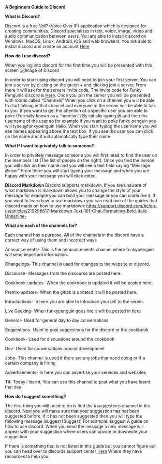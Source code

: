 **A Beginners Guide to Discord**




**What is Discord?**

Discord is a free VoIP (Voice Over IP) application which is designed for creating communities. Discord specializes in text, voice, image, video and audio communication between users. You are able to install discord on Windows, MacOS, Linux, Android, IOS and web browsers. You are able to install discord and create an account [Here](https://discordapp.com)


**How do I use discord?**

When you log into discord for the first time you will be presented with this screen
![Image of Discord](../images/discord.png)


In order to start using discord you will need to join your first server, You can join a server by clicking on the green + and clicking join a server, From there it will ask for the servers invite code, The invite code for Funky Penguins discord is [Here](https://discord.gg/R2NH7kZ). Once you join the server you will be presented with rooms called “Channels” When you click on a channel you will be able to start talking in that channel and everyone in the server will be able to talk to you. If you want to get the attention of a specific user you are able to poke (Formally known as a “mention”) By initially typing @ and then the username of the user so for example if you want to poke funky penguin you will type @funkypenguin Hello. When you start typing the username you will see names appearing above the text box, If you see the user you can click on the name and it will automatically type their name


**What If I want to privately talk to someone?**

In order to privately message someone you will first need to find the user on the members list (The list of people on the right). Once you find the person you will click on their name and you will see a text field saying “Message @user” From there you will start typing your message and when you are happy with your message you will click enter.

**Discord Markdown**
Discord supports markdown, If you are unaware of what markdown is markdown allows you to change the style of your message for example you can bold your message or you can underline it. If you want to learn how to use markdown you can read one of the guides that discord made on how to use markdown: https://support.discord.com/hc/en-us/articles/210298617-Markdown-Text-101-Chat-Formatting-Bold-Italic-Underline-

**What are each of the channels for?**

Each channel has a purpose, All of the channels in the discord have a correct way of using them and incorrect ways

Announcements- This is the announcements channel where funkypenguin will send important information.

Changelogs- This channel is used for changes to the website or discord.

Discourse- Messages from the discourse are posted here.

Cookbook-updates- When the cookbook is updated it will be posted here.

Premix-updates- When the gitlab is updated it will be posted here.

Introductions- In here you are able to introduce yourself to the server.

Live Geeking- When funkypenguin goes live it will be posted in here

General- Used for general day to day conversations

Suggestions- Used to post suggestions for the discord or the cookbook

Cookbook- Used for discussions around the cookbook

Dev- Used for conversations around development

Jobs- This channel is used if there are any jobs that need doing or if a certain company is hiring

Advertisements- In here you can advertise your services and websites

Til- Today I learnt, You can use this channel to post what you have learnt that day



**How do I suggest something?**

The first thing you will need to do is find the #suggestions channel in the discord. Next you will make sure that your suggestion has not been suggested before, if it has not been suggested then you will type the following message !suggest [Suggest] For example !suggest A guide on how to use discord. When you send the message a new message will appear with your suggestion where users can upvote or downvote your suggestion.



If there is something that is not listed in this guide but you cannot figure out you can head over to discords support center [Here](https://support.discord.com/hc/en-us) Where they have resources to help you.





	
